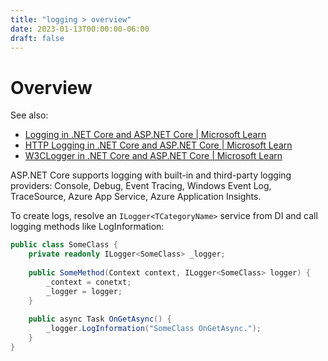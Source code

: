 ```yaml
---
title: "logging > overview"
date: 2023-01-13T00:00:00-06:00
draft: false
---
```


# Overview
See also:  
- [Logging in .NET Core and ASP.NET Core | Microsoft Learn](https://learn.microsoft.com/en-us/aspnet/core/fundamentals/logging/?view=aspnetcore-7.0)
- [HTTP Logging in .NET Core and ASP.NET Core | Microsoft Learn](https://learn.microsoft.com/en-us/aspnet/core/fundamentals/http-logging/?view=aspnetcore-7.0)
- [W3CLogger in .NET Core and ASP.NET Core | Microsoft Learn](https://learn.microsoft.com/en-us/aspnet/core/fundamentals/w3c-logger/?view=aspnetcore-7.0)

ASP.NET Core supports logging with built-in and third-party logging providers:  Console, Debug, Event Tracing, Windows Event Log, TraceSource, Azure App Service, Azure Application Insights.

To create logs, resolve an `ILogger<TCategoryName>` service from DI and call logging methods like LogInformation:
```cs
public class SomeClass {
    private readonly ILogger<SomeClass> _logger;
    
    public SomeMethod(Context context, ILogger<SomeClass> logger) {
        _context = conetxt;
        _logger = logger;
    }
    
    public async Task OnGetAsync() {
        _logger.LogInformation("SomeClass OnGetAsync.");
    }
}
```